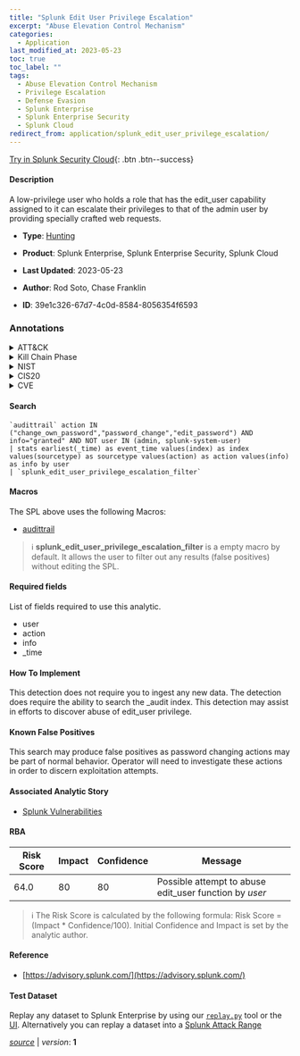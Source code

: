 ```yaml
---
title: "Splunk Edit User Privilege Escalation"
excerpt: "Abuse Elevation Control Mechanism"
categories:
  - Application
last_modified_at: 2023-05-23
toc: true
toc_label: ""
tags:
  - Abuse Elevation Control Mechanism
  - Privilege Escalation
  - Defense Evasion
  - Splunk Enterprise
  - Splunk Enterprise Security
  - Splunk Cloud
redirect_from: application/splunk_edit_user_privilege_escalation/
---
```




[Try in Splunk Security Cloud](https://www.splunk.com/en_us/cyber-security.html){: .btn .btn--success}

#### Description

A low-privilege user who holds a role that has the edit_user capability assigned to it can escalate their privileges to that of the admin user by providing specially crafted web requests.

- **Type**: [Hunting](https://github.com/splunk/security_content/wiki/Detection-Analytic-Types)
- **Product**: Splunk Enterprise, Splunk Enterprise Security, Splunk Cloud

- **Last Updated**: 2023-05-23
- **Author**: Rod Soto, Chase Franklin
- **ID**: 39e1c326-67d7-4c0d-8584-8056354f6593

### Annotations
<details>
  <summary>ATT&CK</summary>

<div markdown="1">

#### [ATT&CK](https://attack.mitre.org/)

| ID          | Technique   | Tactic         |
| ----------- | ----------- |--------------- |
| [T1548](https://attack.mitre.org/techniques/T1548/) | Abuse Elevation Control Mechanism | Privilege Escalation, Defense Evasion |

</div>
</details>


<details>
  <summary>Kill Chain Phase</summary>

<div markdown="1">

* Exploitation


</div>
</details>


<details>
  <summary>NIST</summary>

<div markdown="1">

* DE.AE



</div>
</details>

<details>
  <summary>CIS20</summary>

<div markdown="1">

* CIS 10



</div>
</details>

<details>
  <summary>CVE</summary>

<div markdown="1">


</div>
</details>


#### Search

```
`audittrail` action IN ("change_own_password","password_change","edit_password") AND info="granted" AND NOT user IN (admin, splunk-system-user) 
| stats earliest(_time) as event_time values(index) as index values(sourcetype) as sourcetype values(action) as action values(info) as info by user 
| `splunk_edit_user_privilege_escalation_filter`
```

#### Macros
The SPL above uses the following Macros:
* [audittrail](https://github.com/splunk/security_content/blob/develop/macros/audittrail.yml)

> :information_source:
> **splunk_edit_user_privilege_escalation_filter** is a empty macro by default. It allows the user to filter out any results (false positives) without editing the SPL.



#### Required fields
List of fields required to use this analytic.
* user
* action
* info
* _time



#### How To Implement
This detection does not require you to ingest any new data. The detection does require the ability to search the _audit index. This detection may assist in efforts to discover abuse of edit_user privilege.
#### Known False Positives
This search may produce false positives as password changing actions may be part of normal behavior. Operator will need to investigate these actions in order to discern exploitation attempts.

#### Associated Analytic Story
* [Splunk Vulnerabilities](/stories/splunk_vulnerabilities)




#### RBA

| Risk Score  | Impact      | Confidence   | Message      |
| ----------- | ----------- |--------------|--------------|
| 64.0 | 80 | 80 | Possible attempt to abuse edit_user function by $user$ |


> :information_source:
> The Risk Score is calculated by the following formula: Risk Score = (Impact * Confidence/100). Initial Confidence and Impact is set by the analytic author.


#### Reference

* [https://advisory.splunk.com/](https://advisory.splunk.com/)



#### Test Dataset
Replay any dataset to Splunk Enterprise by using our [`replay.py`](https://github.com/splunk/attack_data#using-replaypy) tool or the [UI](https://github.com/splunk/attack_data#using-ui).
Alternatively you can replay a dataset into a [Splunk Attack Range](https://github.com/splunk/attack_range#replay-dumps-into-attack-range-splunk-server)




[*source*](https://github.com/splunk/security_content/tree/develop/detections/application/splunk_edit_user_privilege_escalation.yml) \| *version*: **1**
